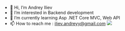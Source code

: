 - 👋 Hi, I’m Andrey Iliev
- 👀 I’m interested in Backend development
- 🌱 I’m currently learning Asp .NET Core MVC, Web API
- 📫 How to reach me : iliev.andreyy@gmail.com
![](https://komarev.com/ghpvc/?username=Gurio1)
<!---
Gurio1/Gurio1 is a ✨ special ✨ repository because its `README.md` (this file) appears on your GitHub profile.
You can click the Preview link to take a look at your changes.
--->
